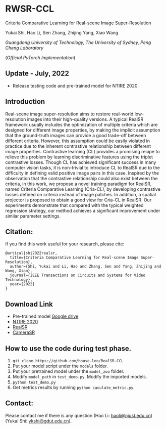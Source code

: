 # RWSR-CCL 

Criteria Comparative Learning for Real-scene Image Super-Resolution

Yukai Shi, Hao Li, Sen Zhang, Zhijing Yang, Xiao Wang

*Guangdong University of Technology, The University of Sydney, Peng Cheng Laboratory*

(*Official PyTorch Implementation*)

## Update - July, 2022
- Release testing code and pre-trained model for NTIRE 2020.

## Introduction

Real-scene image super-resolution aims to restore real-world low-resolution images into their high-quality versions. A typical RealSR framework usually includes the optimization of multiple criteria which are designed for different image properties, by making the implicit assumption that the ground-truth images can provide a good trade-off between different criteria. However, this assumption could be easily violated in practice due to the inherent contrastive relationship between different image properties. Contrastive learning (CL) provides a promising recipe to relieve this problem by learning discriminative features using the triplet contrastive losses. Though CL has achieved significant success in many computer vision tasks, it is non-trivial to introduce CL to RealSR due to the difficulty in defining valid positive image pairs in this case. Inspired by the observation that the contrastive relationship could also exist between the criteria, in this work, we propose a novel training paradigm for RealSR, named Criteria Comparative Learning (Cria-CL), by developing contrastive losses defined on criteria instead of image patches. In addition, a spatial projector is proposed to obtain a good view for Cria-CL in RealSR. Our experiments demonstrate that compared with the typical weighted regression strategy, our method achieves a significant improvement under similar parameter settings. 


## Citation:
If you find this work useful for your research, please cite:

```
@artical{shi2022realsr,
  title={Criteria Comparative Learning for Real-scene Image Super-Resolution},
  author={Shi, Yukai and Li, Hao and Zhang, Sen and Yang, Zhijing and Wang, Xiao},
  journal={IEEE Transactions on Circuits and Systems for Video Technology},
  year={2022}
}
```

## Download Link
- Pre-trained model [Google drive](https://drive.google.com/file/d/1busHlGDlf-YOY5tQSEy5uOhzsl9deJn-/view?usp=sharing)
- [NTIRE 2020](https://competitions.codalab.org/competitions/22221)
- [RealSR](https://github.com/csjcai/RealSR)
- [CameraSR](https://github.com/ngchc/CameraSR)

## How to use the code during test phase.

1. `git clone https://github.com/house-leo/RealSR-CCL`
2. Put your model script under the `models` folder.
3. Put your pretrained model under the `model_zoo` folder.
4. Modify `model_path` in `test_demo.py`. Modify the imported models.
5. `python test_demo.py`
6. Get metrics results by running `python caculate_metric.py`. 

## Contact:
Please contact me if there is any question (Hao Li: haoli@njust.edu.cn) (Yukai Shi: ykshi@gdut.edu.cn).